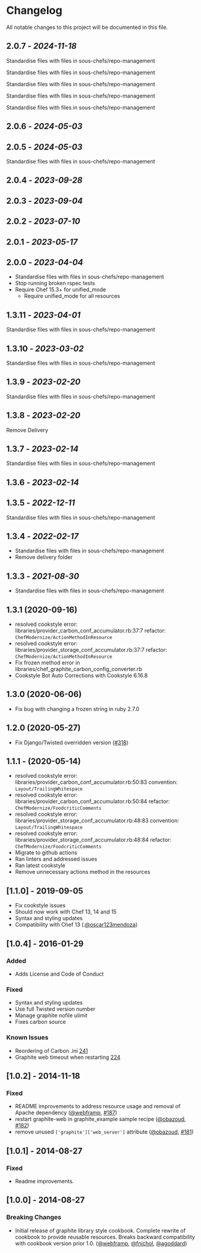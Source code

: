 # Changelog

All notable changes to this project will be documented in this file.

## 2.0.7 - *2024-11-18*

Standardise files with files in sous-chefs/repo-management

Standardise files with files in sous-chefs/repo-management

Standardise files with files in sous-chefs/repo-management

Standardise files with files in sous-chefs/repo-management

Standardise files with files in sous-chefs/repo-management

## 2.0.6 - *2024-05-03*

## 2.0.5 - *2024-05-03*

Standardise files with files in sous-chefs/repo-management

## 2.0.4 - *2023-09-28*

## 2.0.3 - *2023-09-04*

## 2.0.2 - *2023-07-10*

## 2.0.1 - *2023-05-17*

## 2.0.0 - *2023-04-04*

- Standardise files with files in sous-chefs/repo-management
- Stop running broken rspec tests
- Require Chef 15.3+ for unified_mode
  - Require unified_mode for all resources

## 1.3.11 - *2023-04-01*

Standardise files with files in sous-chefs/repo-management

## 1.3.10 - *2023-03-02*

Standardise files with files in sous-chefs/repo-management

## 1.3.9 - *2023-02-20*

Standardise files with files in sous-chefs/repo-management

## 1.3.8 - *2023-02-20*

Remove Delivery

## 1.3.7 - *2023-02-14*

Standardise files with files in sous-chefs/repo-management

## 1.3.6 - *2023-02-14*

## 1.3.5 - *2022-12-11*

Standardise files with files in sous-chefs/repo-management

## 1.3.4 - *2022-02-17*

- Standardise files with files in sous-chefs/repo-management
- Remove delivery folder

## 1.3.3 - *2021-08-30*

- Standardise files with files in sous-chefs/repo-management

## 1.3.1 (2020-09-16)

- resolved cookstyle error: libraries/provider_carbon_conf_accumulator.rb:37:7 refactor: `ChefModernize/ActionMethodInResource`
- resolved cookstyle error: libraries/provider_storage_conf_accumulator.rb:37:7 refactor: `ChefModernize/ActionMethodInResource`
- Fix frozen method error in libraries/chef_graphite_carbon_config_converter.rb
- Cookstyle Bot Auto Corrections with Cookstyle 6.16.8

## 1.3.0 (2020-06-06)

- Fix bug with changing a frozen string in ruby 2.7.0

## 1.2.0 (2020-05-27)

- Fix Django/Twisted overridden version ([#318])

## 1.1.1 - (2020-05-14)

- resolved cookstyle error: libraries/provider_carbon_conf_accumulator.rb:50:83 convention: `Layout/TrailingWhitespace`
- resolved cookstyle error: libraries/provider_carbon_conf_accumulator.rb:50:84 refactor: `ChefModernize/FoodcriticComments`
- resolved cookstyle error: libraries/provider_storage_conf_accumulator.rb:48:83 convention: `Layout/TrailingWhitespace`
- resolved cookstyle error: libraries/provider_storage_conf_accumulator.rb:48:84 refactor: `ChefModernize/FoodcriticComments`
- Migrate to github actions
- Ran linters and addressed issues
- Ran latest cookstyle
- Remove unnecessary actions method in the resources

## [1.1.0] - 2019-09-05

- Fix cookstyle issues
- Should now work with Chef 13, 14 and 15
- Syntax and styling updates
- Compatibility with Chef 13 (.[@oscar123mendoza])

## [1.0.4] - 2016-01-29

### Added

- Adds License and Code of Conduct

### Fixed

- Syntax and styling updates
- Use full Twisted version number
- Manage graphite nofile ulimit
- Fixes carbon source

### Known Issues

- Reordering of Carbon .ini [241](https://github.com/sous-chefs/graphite/issues/241)
- Graphite web timeout when restarting [224](https://github.com/sous-chefs/graphite/issues/224)

## [1.0.2] - 2014-11-18

### Fixed

- README improvements to address resource usage and removal of Apache dependency ([@webframp], [#187])
- restart graphite-web in graphite_example sample recipe ([@obazoud], [#182])
- remove unused `['graphite']['web_server']` attribute ([@obazoud], [#181])

## [1.0.1] - 2014-08-27

### Fixed

- Readme improvements.

## [1.0.0] - 2014-08-27

### Breaking Changes

- Initial release of graphite library style cookbook. Complete rewrite of cookbook to provide reusable resources. Breaks backward compatibility with cookbook version prior 1.0\. ([@webframp], [@fnichol], [@agoddard])

<!-- - The following link definition list is generated by PimpMyChangelog - -->

[#318]: https://github.com/sous-chefs/graphite/issues/318
[#181]: https://github.com/sous-chefs/graphite/issues/181
[#182]: https://github.com/sous-chefs/graphite/issues/182
[#187]: https://github.com/sous-chefs/graphite/issues/187
[@agoddard]: https://github.com/agoddard
[@fnichol]: https://github.com/fnichol
[@obazoud]: https://github.com/obazoud
[@webframp]: https://github.com/webframp
[@oscar123mendoza]: https://github.com/oscar123mendoza
